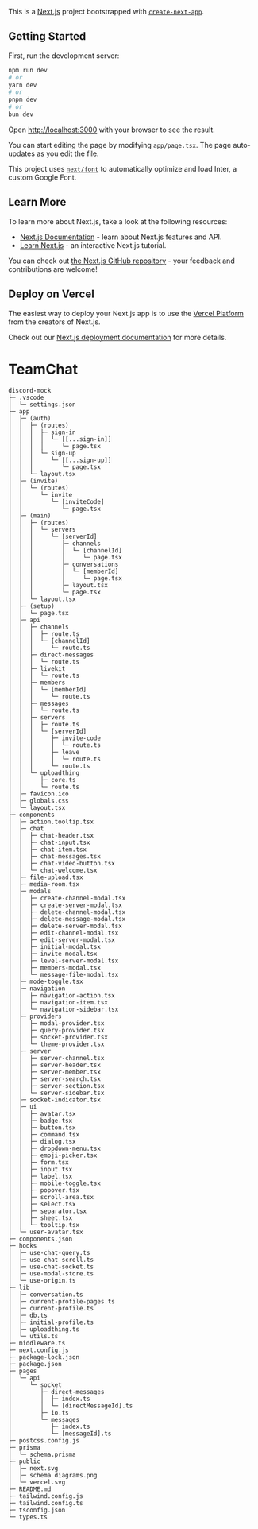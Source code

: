 This is a [Next.js](https://nextjs.org/) project bootstrapped with [`create-next-app`](https://github.com/vercel/next.js/tree/canary/packages/create-next-app).

## Getting Started

First, run the development server:

```bash
npm run dev
# or
yarn dev
# or
pnpm dev
# or
bun dev
```

Open [http://localhost:3000](http://localhost:3000) with your browser to see the result.

You can start editing the page by modifying `app/page.tsx`. The page auto-updates as you edit the file.

This project uses [`next/font`](https://nextjs.org/docs/basic-features/font-optimization) to automatically optimize and load Inter, a custom Google Font.

## Learn More

To learn more about Next.js, take a look at the following resources:

- [Next.js Documentation](https://nextjs.org/docs) - learn about Next.js features and API.
- [Learn Next.js](https://nextjs.org/learn) - an interactive Next.js tutorial.

You can check out [the Next.js GitHub repository](https://github.com/vercel/next.js/) - your feedback and contributions are welcome!

## Deploy on Vercel

The easiest way to deploy your Next.js app is to use the [Vercel Platform](https://vercel.com/new?utm_medium=default-template&filter=next.js&utm_source=create-next-app&utm_campaign=create-next-app-readme) from the creators of Next.js.

Check out our [Next.js deployment documentation](https://nextjs.org/docs/deployment) for more details.

# TeamChat

```
discord-mock
├─ .vscode
│  └─ settings.json
├─ app
│  ├─ (auth)
│  │  ├─ (routes)
│  │  │  ├─ sign-in
│  │  │  │  └─ [[...sign-in]]
│  │  │  │     └─ page.tsx
│  │  │  └─ sign-up
│  │  │     └─ [[...sign-up]]
│  │  │        └─ page.tsx
│  │  └─ layout.tsx
│  ├─ (invite)
│  │  └─ (routes)
│  │     └─ invite
│  │        └─ [inviteCode]
│  │           └─ page.tsx
│  ├─ (main)
│  │  ├─ (routes)
│  │  │  └─ servers
│  │  │     └─ [serverId]
│  │  │        ├─ channels
│  │  │        │  └─ [channelId]
│  │  │        │     └─ page.tsx
│  │  │        ├─ conversations
│  │  │        │  └─ [memberId]
│  │  │        │     └─ page.tsx
│  │  │        ├─ layout.tsx
│  │  │        └─ page.tsx
│  │  └─ layout.tsx
│  ├─ (setup)
│  │  └─ page.tsx
│  ├─ api
│  │  ├─ channels
│  │  │  ├─ route.ts
│  │  │  └─ [channelId]
│  │  │     └─ route.ts
│  │  ├─ direct-messages
│  │  │  └─ route.ts
│  │  ├─ livekit
│  │  │  └─ route.ts
│  │  ├─ members
│  │  │  └─ [memberId]
│  │  │     └─ route.ts
│  │  ├─ messages
│  │  │  └─ route.ts
│  │  ├─ servers
│  │  │  ├─ route.ts
│  │  │  └─ [serverId]
│  │  │     ├─ invite-code
│  │  │     │  └─ route.ts
│  │  │     ├─ leave
│  │  │     │  └─ route.ts
│  │  │     └─ route.ts
│  │  └─ uploadthing
│  │     ├─ core.ts
│  │     └─ route.ts
│  ├─ favicon.ico
│  ├─ globals.css
│  └─ layout.tsx
├─ components
│  ├─ action.tooltip.tsx
│  ├─ chat
│  │  ├─ chat-header.tsx
│  │  ├─ chat-input.tsx
│  │  ├─ chat-item.tsx
│  │  ├─ chat-messages.tsx
│  │  ├─ chat-video-button.tsx
│  │  └─ chat-welcome.tsx
│  ├─ file-upload.tsx
│  ├─ media-room.tsx
│  ├─ modals
│  │  ├─ create-channel-modal.tsx
│  │  ├─ create-server-modal.tsx
│  │  ├─ delete-channel-modal.tsx
│  │  ├─ delete-message-modal.tsx
│  │  ├─ delete-server-modal.tsx
│  │  ├─ edit-channel-modal.tsx
│  │  ├─ edit-server-modal.tsx
│  │  ├─ initial-modal.tsx
│  │  ├─ invite-modal.tsx
│  │  ├─ level-server-modal.tsx
│  │  ├─ members-modal.tsx
│  │  └─ message-file-modal.tsx
│  ├─ mode-toggle.tsx
│  ├─ navigation
│  │  ├─ navigation-action.tsx
│  │  ├─ navigation-item.tsx
│  │  └─ navigation-sidebar.tsx
│  ├─ providers
│  │  ├─ modal-provider.tsx
│  │  ├─ query-provider.tsx
│  │  ├─ socket-provider.tsx
│  │  └─ theme-provider.tsx
│  ├─ server
│  │  ├─ server-channel.tsx
│  │  ├─ server-header.tsx
│  │  ├─ server-member.tsx
│  │  ├─ server-search.tsx
│  │  ├─ server-section.tsx
│  │  └─ server-sidebar.tsx
│  ├─ socket-indicator.tsx
│  ├─ ui
│  │  ├─ avatar.tsx
│  │  ├─ badge.tsx
│  │  ├─ button.tsx
│  │  ├─ command.tsx
│  │  ├─ dialog.tsx
│  │  ├─ dropdown-menu.tsx
│  │  ├─ emoji-picker.tsx
│  │  ├─ form.tsx
│  │  ├─ input.tsx
│  │  ├─ label.tsx
│  │  ├─ mobile-toggle.tsx
│  │  ├─ popover.tsx
│  │  ├─ scroll-area.tsx
│  │  ├─ select.tsx
│  │  ├─ separator.tsx
│  │  ├─ sheet.tsx
│  │  └─ tooltip.tsx
│  └─ user-avatar.tsx
├─ components.json
├─ hooks
│  ├─ use-chat-query.ts
│  ├─ use-chat-scroll.ts
│  ├─ use-chat-socket.ts
│  ├─ use-modal-store.ts
│  └─ use-origin.ts
├─ lib
│  ├─ conversation.ts
│  ├─ current-profile-pages.ts
│  ├─ current-profile.ts
│  ├─ db.ts
│  ├─ initial-profile.ts
│  ├─ uploadthing.ts
│  └─ utils.ts
├─ middleware.ts
├─ next.config.js
├─ package-lock.json
├─ package.json
├─ pages
│  └─ api
│     └─ socket
│        ├─ direct-messages
│        │  ├─ index.ts
│        │  └─ [directMessageId].ts
│        ├─ io.ts
│        └─ messages
│           ├─ index.ts
│           └─ [messageId].ts
├─ postcss.config.js
├─ prisma
│  └─ schema.prisma
├─ public
│  ├─ next.svg
│  ├─ schema diagrams.png
│  └─ vercel.svg
├─ README.md
├─ tailwind.config.js
├─ tailwind.config.ts
├─ tsconfig.json
└─ types.ts

```
